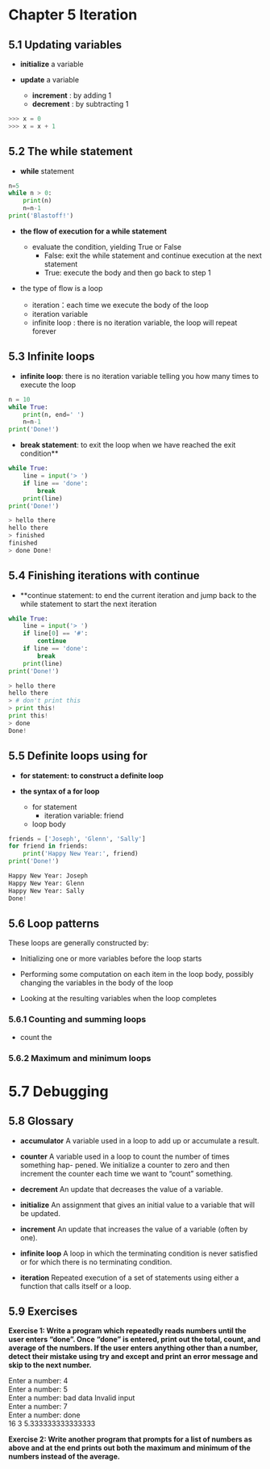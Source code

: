 # Chapter 5  Iteration

## 5.1 Updating variables

* **initialize** a variable

* **update** a variable
   * **increment** : by adding 1
   * **decrement** : by subtracting 1

```python
>>> x = 0
>>> x = x + 1
```

## 5.2 The while statement

* **while** statement

```python
n=5
while n > 0:
    print(n)
    n=n-1 
print('Blastoff!')
```
* **the flow of execution for a while statement**
   * evaluate the condition, yielding True or False
      * False: exit the while statement and continue execution at the next statement
      * True: execute the body and then go back to step 1
      
* the type of flow is a loop
   * iteration：each time we execute the body of the loop
   * iteration variable
   * infinite loop : there is no iteration variable, the loop will repeat forever

## 5.3 Infinite loops

* **infinite loop**: there is no iteration variable telling you how many times to execute the loop

```python
n = 10 
while True:
    print(n, end=' ')
    n=n-1 
print('Done!')
```
* **break statement**: to exit the loop when we have reached the exit condition**

```python
while True:
    line = input('> ') 
    if line == 'done':
        break
    print(line)
print('Done!')

> hello there
hello there
> finished
finished
> done Done!
```

## 5.4 Finishing iterations with continue

* **continue statement: to end the current iteration and jump back to the while statement to start the next iteration

```python
while True:
    line = input('> ') 
    if line[0] == '#':
        continue
    if line == 'done':
        break
    print(line)
print('Done!')

> hello there
hello there
> # don't print this
> print this!
print this!
> done
Done!
```

## 5.5 Definite loops using for

* **for statement: to construct a definite loop**

* **the syntax of a for loop**
   * for statement
      * iteration variable: friend
   * loop body

```python
friends = ['Joseph', 'Glenn', 'Sally']
for friend in friends:
    print('Happy New Year:', friend)
print('Done!')

Happy New Year: Joseph
Happy New Year: Glenn
Happy New Year: Sally
Done!
```

## 5.6 Loop patterns

These loops are generally constructed by:  

* Initializing one or more variables before the loop starts

* Performing some computation on each item in the loop body, possibly changing the variables in the body of the loop

* Looking at the resulting variables when the loop completes

 ### 5.6.1 Counting and summing loops
 
 * count the

### 5.6.2 Maximum and minimum loops

# 5.7 Debugging



## 5.8 Glossary

* **accumulator** A variable used in a loop to add up or accumulate a result. 

* **counter** A variable used in a loop to count the number of times something hap- pened. We initialize a counter to zero and then increment the counter each time we want to “count” something.

* **decrement** An update that decreases the value of a variable.

* **initialize** An assignment that gives an initial value to a variable that will be updated.

* **increment** An update that increases the value of a variable (often by one). 

* **infinite loop** A loop in which the terminating condition is never satisfied or for which there is no terminating condition.

* **iteration** Repeated execution of a set of statements using either a function that
calls itself or a loop.

## 5.9 Exercises 

**Exercise 1: Write a program which repeatedly reads numbers until the user enters “done”. Once “done” is entered, print out the total, count, and average of the numbers. If the user enters anything other than a number, detect their mistake using try and except and print an error message and skip to the next number.**

Enter a number: 4  
Enter a number: 5  
Enter a number: bad data Invalid input  
Enter a number: 7  
Enter a number: done  
16 3 5.333333333333333  

**Exercise 2: Write another program that prompts for a list of numbers as above and at the end prints out both the maximum and minimum of the numbers instead of the average.**
